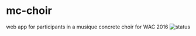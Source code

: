 # mc-choir
web app for participants in a musique concrete choir for WAC 2016
![status](https://travis-ci.org/wfwalker/mc-choir.svg?branch=master)

